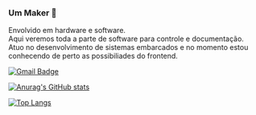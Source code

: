 ### Um Maker 👋
Envolvido em hardware e software. <br>
Aqui veremos toda a parte de software para controle e documentação.<br>
Atuo no desenvolvimento de sistemas embarcados e no momento estou conhecendo de perto as possibiliades do frontend.


 
[![Gmail Badge](https://img.shields.io/badge/-jessandro42@gmail.com-c14438?style=flat-square&logo=Gmail&logoColor=white&link=mailto:tgmarinho@gmail.com)](mailto:jessandro42@gmail.com)

[![Anurag's GitHub stats](https://github-readme-stats.vercel.app/api?username=enicio)](https://github.com/anuraghazra/github-readme-stats)

[![Top Langs](https://github-readme-stats.vercel.app/api/top-langs/?username=enicio&layout=compact)](https://github.com/anuraghazra/github-readme-stats)


<!--
**enicio/enicio** is a ✨ _special_ ✨ repository because its `README.md` (this file) appears on your GitHub profile.

Here are some ideas to get you started:

- 🔭 I’m currently working on ...
- 🌱 I’m currently learning ...
- 👯 I’m looking to collaborate on ...
- 🤔 I’m looking for help with ...
- 💬 Ask me about ...
- 📫 How to reach me: ...
- 😄 Pronouns: ...
- ⚡ Fun fact: ...
-->
